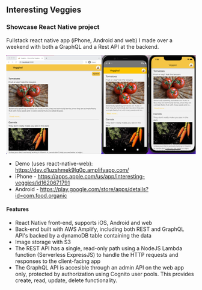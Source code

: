 ## Interesting Veggies

### Showcase React Native project

Fullstack react native app (iPhone, Android and web) I made over a weekend with both a GraphQL and a Rest API at the backend.

<img src="Screenshot.png" alt="screenshot" width="650"/>

- Demo (uses react-native-web): https://dev.d1uzshmek9lg0p.amplifyapp.com/
- iPhone - https://apps.apple.com/us/app/interesting-veggies/id1620671791
- Android - https://play.google.com/store/apps/details?id=com.food.organic

#### Features

- React Native front-end, supports iOS, Android and web
- Back-end built with AWS Amplify, including both REST and GraphQL API's backed by a dynamoDB table containing the data
- Image storage with S3
- The REST API has a single, read-only path using a NodeJS Lambda function (Serverless ExpressJS) to handle the HTTP requests and responses to the client-facing app
- The GraphQL API is accesible through an admin API on the web app only, protected by authorization using Cognito user pools. This provides create, read, update, delete functionality.
